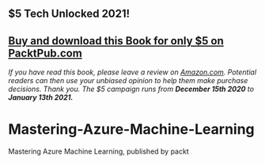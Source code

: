 ## $5 Tech Unlocked 2021!
[Buy and download this Book for only $5 on PacktPub.com](https://www.packtpub.com/product/mastering-azure-machine-learning/9781789807554)
-----
*If you have read this book, please leave a review on [Amazon.com](https://www.amazon.com/gp/product/1789807557).     Potential readers can then use your unbiased opinion to help them make purchase decisions. Thank you. The $5 campaign         runs from __December 15th 2020__ to __January 13th 2021.__*

# Mastering-Azure-Machine-Learning
Mastering Azure Machine Learning, published by packt
